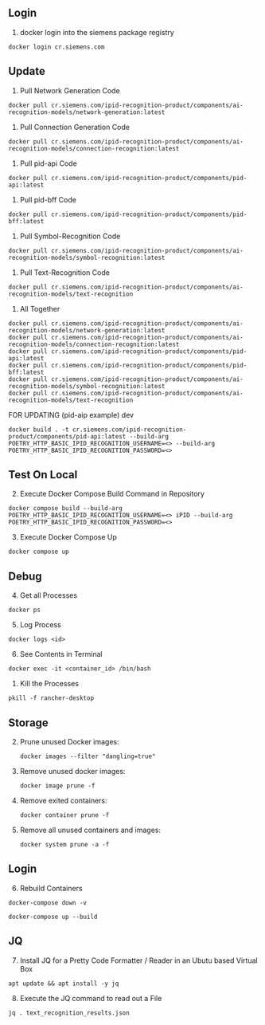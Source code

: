 ## Login
1.  docker login into the siemens package registry 
```shell
docker login cr.siemens.com
```
## Update

1. Pull Network Generation Code

```shell
docker pull cr.siemens.com/ipid-recognition-product/components/ai-recognition-models/network-generation:latest 
```

1. Pull Connection Generation Code

```shell
docker pull cr.siemens.com/ipid-recognition-product/components/ai-recognition-models/connection-recognition:latest
```

1. Pull pid-api Code

```shell
docker pull cr.siemens.com/ipid-recognition-product/components/pid-api:latest 
```

1. Pull pid-bff Code

```shell
docker pull cr.siemens.com/ipid-recognition-product/components/pid-bff:latest 
```

1. Pull Symbol-Recognition Code

```shell
docker pull cr.siemens.com/ipid-recognition-product/components/ai-recognition-models/symbol-recognition:latest
```

1. Pull Text-Recognition Code

```shell
docker pull cr.siemens.com/ipid-recognition-product/components/ai-recognition-models/text-recognition
```

1. All Together

```shell
docker pull cr.siemens.com/ipid-recognition-product/components/ai-recognition-models/network-generation:latest
docker pull cr.siemens.com/ipid-recognition-product/components/ai-recognition-models/connection-recognition:latest
docker pull cr.siemens.com/ipid-recognition-product/components/pid-api:latest
docker pull cr.siemens.com/ipid-recognition-product/components/pid-bff:latest
docker pull cr.siemens.com/ipid-recognition-product/components/ai-recognition-models/symbol-recognition:latest
docker pull cr.siemens.com/ipid-recognition-product/components/ai-recognition-models/text-recognition
```
FOR UPDATING (pid-aip example)
dev
```shell
docker build . -t cr.siemens.com/ipid-recognition-product/components/pid-api:latest --build-arg POETRY_HTTP_BASIC_IPID_RECOGNITION_USERNAME=<> --build-arg POETRY_HTTP_BASIC_IPID_RECOGNITION_PASSWORD=<>
```

## Test On Local

2. Execute Docker Compose Build Command in Repository
```shell
docker compose build --build-arg POETRY_HTTP_BASIC_IPID_RECOGNITION_USERNAME=<> iPID --build-arg POETRY_HTTP_BASIC_IPID_RECOGNITION_PASSWORD=<>
```
3. Execute Docker Compose Up
```shell
docker compose up
```
## Debug

4.  Get all Processes
```shell
docker ps
```
5.  Log Process
```shell
docker logs <id>
```
6.  See Contents in Terminal
```shell
docker exec -it <container_id> /bin/bash
```
1.  Kill the Processes
```shell
pkill -f rancher-desktop
```

## Storage

2. Prune unused Docker images:
   ```shell
   docker images --filter "dangling=true"
   ```

3. Remove unused docker images:
   ```shell
   docker image prune -f
   ```
4. Remove exited containers:
   ```shell
   docker container prune -f
   ```
5. Remove all unused containers and images:
   ```shell
   docker system prune -a -f
   ```
## Login
6.  Rebuild Containers
```shell
docker-compose down -v
```
```shell
docker-compose up --build
```
## JQ
7.  Install JQ for a Pretty Code Formatter / Reader in an Ubutu based Virtual Box
```shell
apt update && apt install -y jq

```
8. Execute the JQ command to read out a File
```shell
jq . text_recognition_results.json
```